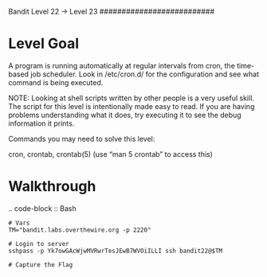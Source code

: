 Bandit Level 22 → Level 23
##########################

Level Goal
==========

A program is running automatically at regular intervals from cron, the
time-based job scheduler. Look in /etc/cron.d/ for the configuration and see
what command is being executed.

NOTE: Looking at shell scripts written by other people is a very useful skill.
The script for this level is intentionally made easy to read. If you are having
problems understanding what it does, try executing it to see the debug
information it prints.

Commands you may need to solve this level:

cron, crontab, crontab(5) (use “man 5 crontab” to access this)

Walkthrough
===========

.. code-block :: Bash

	# Vars
	TM="bandit.labs.overthewire.org -p 2220"

	# Login to server
	sshpass -p Yk7owGAcWjwMVRwrTesJEwB7WVOiILLI ssh bandit22@$TM

	# Capture the Flag


